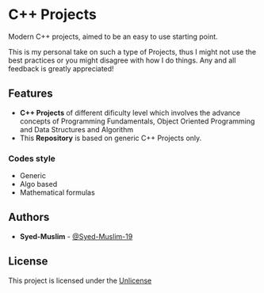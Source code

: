 # C++ Projects

Modern C++ projects, aimed to be an easy to use
starting point.

This is my personal take on such a type of Projects, thus I might not use the
best practices or you might disagree with how I do things. Any and all feedback
is greatly appreciated!

## Features

* **C++ Projects** of different dificulty level which involves the advance concepts of Programming Fundamentals, Object Oriented Programming and Data Structures and Algorithm
* This **Repository** is based on generic C++ Projects only.

### Codes style 

* Generic
* Algo based
* Mathematical formulas

## Authors

* **Syed-Muslim** - [@Syed-Muslim-19](https://github.com/Syed-Muslim-19)

## License

This project is licensed under the [Unlicense](https://github.com/Syed-Muslim-19/Projects.cpp/blob/main/LICENSE)
